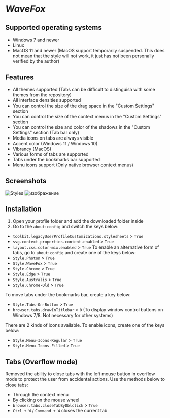 # *WaveFox*

## Supported operating systems
* Windows 7 and newer
* Linux 
* MacOS 11 and newer (MacOS support temporarily suspended. This does not mean that the style will not work, it just has not been personally verified by the author)

## Features
* All themes supported (Tabs can be difficult to distinguish with some themes from the repository)
* All interface densities supported
* You can control the size of the drag space in the "Custom Settings" section
* You can control the size of the context menus in the "Custom Settings" section
* You can control the size and color of the shadows in the "Custom Settings" section (Tab bar only)
* Media icons on tabs are always visible
* Accent color (Windows 11 / Windows 10) 
* Vibrancy (MacOS)
* Various forms of tabs are supported
* Tabs under the bookmarks bar supported
* Menu icons support (Only native browser context menus)

## Screenshots
![Styles](https://user-images.githubusercontent.com/85301851/139716492-b4ac94d2-8dc8-41ff-acc8-53631cd3befd.png)
![изображение](https://user-images.githubusercontent.com/85301851/140235546-78f58809-33f5-44f6-9d1d-4467c30da597.png)

## Installation
1) Open your profile folder and add the downloaded folder inside
2) Go to the `about:config` and switch the keys below:
* `toolkit.legacyUserProfileCustomizations.stylesheets` > `True`
* `svg.context-properties.content.enabled` > `True`
* `layout.css.color-mix.enabled` > `True`
To enable an alternative form of tabs, go to `about:config` and create one of the keys below:
* `Style.Photon` > `True`
* `Style.WaveFox` > `True`
* `Style.Chrome` > `True`
* `Style.Edge` > `True`
* `Style.Australis` > `True`
* `Style.Chrome-Old` > `True`

To move tabs under the bookmarks bar, create a key below: 
* `Style.Tabs-On-Bottom` > `True`
* `browser.tabs.drawInTitlebar` > `0` (To display window control buttons on Windows 7/8. Not necessary for other systems)

There are 2 kinds of icons available. To enable icons, create one of the keys below:
* `Style.Menu-Icons-Regular` > `True`
* `Style.Menu-Icons-Filled` > `True`

## Tabs (Overflow mode)
Removed the ability to close tabs with the left mouse button in overflow mode to protect the user from accidental actions. Use the methods below to close tabs:
* Through the context menu
* By clicking on the mouse wheel
* `browser.tabs.closeTabByDblclick` > `True`
* `Ctrl + W` / `Command + W` closes the current tab
